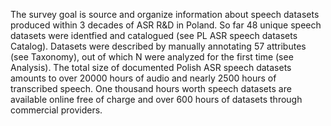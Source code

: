 The survey goal is source and organize information about speech datasets produced within 3 decades of ASR R&D in Poland.
So far 48 unique speech datasets were identfied and catalogued (see PL ASR speech datasets Catalog).
Datasets were described by manually annotating 57 attributes (see Taxonomy), out of which N were analyzed for the first time (see Analysis).
The total size of documented Polish ASR speech datasets amounts to over 20000 hours of audio and nearly 2500 hours of transcribed speech.
One thousand hours worth speech datasets are available online free of charge and over 600 hours of datasets through commercial providers.
